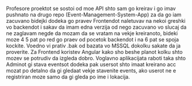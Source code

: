 Profesore proektot se sostoi od moe API shto sam go kreirav i go imav pushnato na drugo repo (Event-Management-System-App) za da go iam zacuvano bidejki dodeka go pravev Frontendot naletuvav na nekoi greshki vo backendot i sakav da imam edna verzija od nego zacuvano vo slucaj da ne zaglavam negde da mozam da se vratam na vekje kreiranoto, bideki moze 4 5 pat po red go praev od pocetok backendot i na 6 pat se spoja kockite. Voedno vi prativ .bak od bazata vo MSSQL dokolku sakate da ja proverite. Za Frontend koristev Angular kako sho beshe planot kolku shto mozev se potrudiv da izgleda dobro.
Voglavno aplikacijata raboti taka shto Adminot gi stava eventsot dodeka pak usersot shto imaat kreirano acc mozat po detalno da gi gledaat vekje stavenite events, ako userot ne e registriran moze samo da gi gleda po ime i lokacija.
